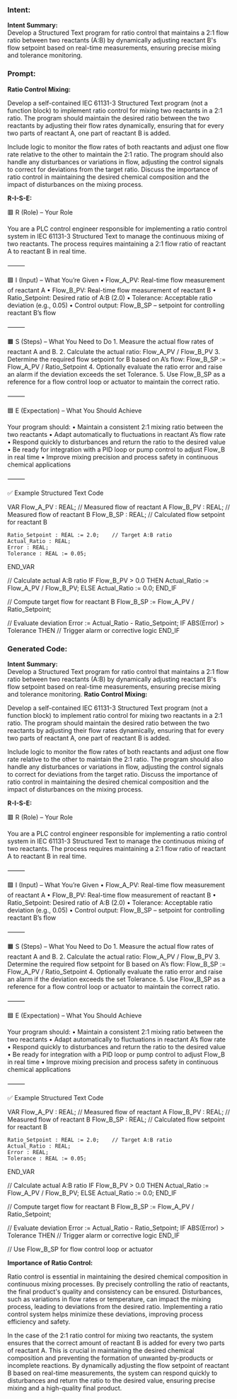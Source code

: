 ### Intent:
**Intent Summary:**  
Develop a Structured Text program for ratio control that maintains a 2:1 flow ratio between two reactants (A:B) by dynamically adjusting reactant B's flow setpoint based on real-time measurements, ensuring precise mixing and tolerance monitoring.

### Prompt:
**Ratio Control Mixing:**

Develop a self-contained IEC 61131-3 Structured Text program (not a function block) to implement ratio control for mixing two reactants in a 2:1 ratio. The program should maintain the desired ratio between the two reactants by adjusting their flow rates dynamically, ensuring that for every two parts of reactant A, one part of reactant B is added.

Include logic to monitor the flow rates of both reactants and adjust one flow rate relative to the other to maintain the 2:1 ratio. The program should also handle any disturbances or variations in flow, adjusting the control signals to correct for deviations from the target ratio. Discuss the importance of ratio control in maintaining the desired chemical composition and the impact of disturbances on the mixing process.

**R-I-S-E:**

🟥 R (Role) – Your Role

You are a PLC control engineer responsible for implementing a ratio control system in IEC 61131-3 Structured Text to manage the continuous mixing of two reactants. The process requires maintaining a 2:1 flow ratio of reactant A to reactant B in real time.

⸻

🟩 I (Input) – What You’re Given
	•	Flow_A_PV: Real-time flow measurement of reactant A
	•	Flow_B_PV: Real-time flow measurement of reactant B
	•	Ratio_Setpoint: Desired ratio of A:B (2.0)
	•	Tolerance: Acceptable ratio deviation (e.g., 0.05)
	•	Control output: Flow_B_SP – setpoint for controlling reactant B’s flow

⸻

🟧 S (Steps) – What You Need to Do
	1.	Measure the actual flow rates of reactant A and B.
	2.	Calculate the actual ratio: Flow_A_PV / Flow_B_PV
	3.	Determine the required flow setpoint for B based on A’s flow: Flow_B_SP := Flow_A_PV / Ratio_Setpoint
	4.	Optionally evaluate the ratio error and raise an alarm if the deviation exceeds the set Tolerance.
	5.	Use Flow_B_SP as a reference for a flow control loop or actuator to maintain the correct ratio.

⸻

🟦 E (Expectation) – What You Should Achieve

Your program should:
	•	Maintain a consistent 2:1 mixing ratio between the two reactants
	•	Adapt automatically to fluctuations in reactant A’s flow rate
	•	Respond quickly to disturbances and return the ratio to the desired value
	•	Be ready for integration with a PID loop or pump control to adjust Flow_B in real time
	•	Improve mixing precision and process safety in continuous chemical applications

⸻

✅ Example Structured Text Code

VAR
    Flow_A_PV : REAL;                // Measured flow of reactant A
    Flow_B_PV : REAL;                // Measured flow of reactant B
    Flow_B_SP : REAL;                // Calculated flow setpoint for reactant B

    Ratio_Setpoint : REAL := 2.0;    // Target A:B ratio
    Actual_Ratio : REAL;
    Error : REAL;
    Tolerance : REAL := 0.05;
END_VAR

// Calculate actual A:B ratio
IF Flow_B_PV > 0.0 THEN
    Actual_Ratio := Flow_A_PV / Flow_B_PV;
ELSE
    Actual_Ratio := 0.0;
END_IF

// Compute target flow for reactant B
Flow_B_SP := Flow_A_PV / Ratio_Setpoint;

// Evaluate deviation
Error := Actual_Ratio - Ratio_Setpoint;
IF ABS(Error) > Tolerance THEN
    // Trigger alarm or corrective logic
END_IF

### Generated Code:
**Intent Summary:**  
Develop a Structured Text program for ratio control that maintains a 2:1 flow ratio between two reactants (A:B) by dynamically adjusting reactant B's flow setpoint based on real-time measurements, ensuring precise mixing and tolerance monitoring.
**Ratio Control Mixing:**

Develop a self-contained IEC 61131-3 Structured Text program (not a function block) to implement ratio control for mixing two reactants in a 2:1 ratio. The program should maintain the desired ratio between the two reactants by adjusting their flow rates dynamically, ensuring that for every two parts of reactant A, one part of reactant B is added.

Include logic to monitor the flow rates of both reactants and adjust one flow rate relative to the other to maintain the 2:1 ratio. The program should also handle any disturbances or variations in flow, adjusting the control signals to correct for deviations from the target ratio. Discuss the importance of ratio control in maintaining the desired chemical composition and the impact of disturbances on the mixing process.

**R-I-S-E:**

🟥 R (Role) – Your Role

You are a PLC control engineer responsible for implementing a ratio control system in IEC 61131-3 Structured Text to manage the continuous mixing of two reactants. The process requires maintaining a 2:1 flow ratio of reactant A to reactant B in real time.

⸻

🟩 I (Input) – What You’re Given
	•	Flow_A_PV: Real-time flow measurement of reactant A
	•	Flow_B_PV: Real-time flow measurement of reactant B
	•	Ratio_Setpoint: Desired ratio of A:B (2.0)
	•	Tolerance: Acceptable ratio deviation (e.g., 0.05)
	•	Control output: Flow_B_SP – setpoint for controlling reactant B’s flow

⸻

🟧 S (Steps) – What You Need to Do
	1.	Measure the actual flow rates of reactant A and B.
	2.	Calculate the actual ratio: Flow_A_PV / Flow_B_PV
	3.	Determine the required flow setpoint for B based on A’s flow: Flow_B_SP := Flow_A_PV / Ratio_Setpoint
	4.	Optionally evaluate the ratio error and raise an alarm if the deviation exceeds the set Tolerance.
	5.	Use Flow_B_SP as a reference for a flow control loop or actuator to maintain the correct ratio.

⸻

🟦 E (Expectation) – What You Should Achieve

Your program should:
	•	Maintain a consistent 2:1 mixing ratio between the two reactants
	•	Adapt automatically to fluctuations in reactant A’s flow rate
	•	Respond quickly to disturbances and return the ratio to the desired value
	•	Be ready for integration with a PID loop or pump control to adjust Flow_B in real time
	•	Improve mixing precision and process safety in continuous chemical applications

⸻

✅ Example Structured Text Code

VAR
    Flow_A_PV : REAL;                // Measured flow of reactant A
    Flow_B_PV : REAL;                // Measured flow of reactant B
    Flow_B_SP : REAL;                // Calculated flow setpoint for reactant B

    Ratio_Setpoint : REAL := 2.0;    // Target A:B ratio
    Actual_Ratio : REAL;
    Error : REAL;
    Tolerance : REAL := 0.05;
END_VAR

// Calculate actual A:B ratio
IF Flow_B_PV > 0.0 THEN
    Actual_Ratio := Flow_A_PV / Flow_B_PV;
ELSE
    Actual_Ratio := 0.0;
END_IF

// Compute target flow for reactant B
Flow_B_SP := Flow_A_PV / Ratio_Setpoint;

// Evaluate deviation
Error := Actual_Ratio - Ratio_Setpoint;
IF ABS(Error) > Tolerance THEN
    // Trigger alarm or corrective logic
END_IF

// Use Flow_B_SP for flow control loop or actuator

**Importance of Ratio Control:**

Ratio control is essential in maintaining the desired chemical composition in continuous mixing processes. By precisely controlling the ratio of reactants, the final product's quality and consistency can be ensured. Disturbances, such as variations in flow rates or temperature, can impact the mixing process, leading to deviations from the desired ratio. Implementing a ratio control system helps minimize these deviations, improving process efficiency and safety.

In the case of the 2:1 ratio control for mixing two reactants, the system ensures that the correct amount of reactant B is added for every two parts of reactant A. This is crucial in maintaining the desired chemical composition and preventing the formation of unwanted by-products or incomplete reactions. By dynamically adjusting the flow setpoint of reactant B based on real-time measurements, the system can respond quickly to disturbances and return the ratio to the desired value, ensuring precise mixing and a high-quality final product.
